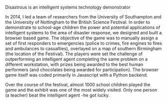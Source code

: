 Disastrous is an intelligent systems technology demonstrator

In 2014, I led a team of researchers from the University of Southampton and the University
of Nottingham to the British Science Festival. In order to demonstrate to school-age children
the power and potential applications of intelligent systems to the area of disaster response,
we designed and built a browser based game. The objective of the game was to manually
assign a set of first responders to emergencies (police to crimes, fire engines to fires and
ambulances to casualties), overlayed on a map of southern Birmingham (the location of the
Festival). The players were set the challenge of outperforming an intelligent agent
completing the same problem on a different workstation, with prizes being awarded to the
best human performers (and chocolates being awarded for participation).
The browser game itself was coded primarily in Javascript with a Python backend.

Over the course of the festival, almost 1000 school children played the game and the exhibit
was one of the most widely visited. Only one person (a teacher) beat the intelligent agent -he got lucky.
